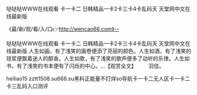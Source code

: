 哒哒哒WWW在线观看
卡一卡二
日韩精品一卡2卡三卡4卡乱码天
天堂网中文在线最新版


《最/新/观/看/入/口👉http://wencao66.com》--

哒哒哒WWW在线观看
卡一卡二
日韩精品一卡2卡三卡4卡乱码天
天堂网中文在线最新版
人生如画，有了浅笑的画卷便添了亮丽的颜色。人生如酒，有了浅笑的琼浆便飘着迷人的醇香。人生如歌，有了浅笑的歌声便多了动听的乐律。人生如书，有了浅笑的书本便有了闪烁的中心。...【观赏全文】
　　羽佳。





heiliao15 zztt1508.su668.su黑料正能量不打烊so导航卡一卡二无人区卡一卡二卡三乱码入口测评
